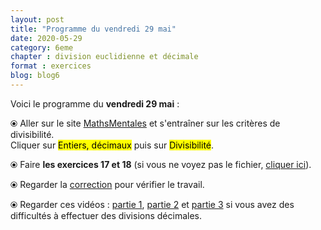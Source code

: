 ```yaml
---
layout: post
title: "Programme du vendredi 29 mai"
date: 2020-05-29
category: 6eme
chapter : division euclidienne et décimale
format : exercices
blog: blog6
---
```


Voici le programme du <b>vendredi 29 mai</b> :

⦿ Aller sur le site <a href="http://mathsmentales.net/">MathsMentales</a> et s'entraîner sur les critères de divisibilité.
<br>
Cliquer sur <mark>Entiers, décimaux</mark> puis sur <mark>Divisibilité</mark>. 

⦿ Faire <strong>les exercices 17 et 18</strong> (si vous ne voyez pas le fichier, <a href="/exercices/6eme/6eme_exercices_vendredi_29_mai_2020.pdf">cliquer ici</a>).

<object data="/exercices/6eme/6eme_exercices_vendredi_29_mai_2020.pdf" width="100%" height="500" type='application/pdf'></object>

⦿ Regarder la <a class="correction" href="/exercices/6eme/6eme_exercices_vendredi_29_mai_2020_corrections.pdf">correction</a> pour vérifier le travail.

⦿ Regarder ces vidéos : <a class="video" href="https://youtu.be/RbkDd_p_EVU">partie 1</a>, <a class="video" href="https://youtu.be/kagPFHfG-ZU">partie 2</a> et <a class="video" href="https://youtu.be/CnuDwxwNl9k">partie 3</a> si vous avez des difficultés à effectuer des divisions décimales.
 
